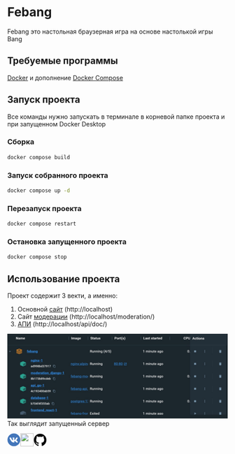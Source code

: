 # Febang
Febang это настольная браузерная игра на основе настолькой игры Bang
## Требуемые программы
[Docker](https://docs.docker.com/engine/install/) и дополнение [Docker Compose](https://docs.docker.com/compose/install/linux/)
## Запуск проекта
Все команды нужно запускать в терминале в корневой папке проекта и при запущенном Docker Desktop
### Сборка
```bash
docker compose build
```
### Запуск собранного проекта
```bash
docker compose up -d
```
### Перезапуск проекта
```bash
docker compose restart
```
### Остановка запущенного проекта
```bash
docker compose stop
```
## Использование проекта
Проект содержит 3 векти, а именно:
1. Основной [сайт](http://localhost) (http://localhost)
2. Сайт [модерации](http://localhost/moderation/) (http://localhost/moderation/)
3. [АПИ](http://localhost/api/doc/) (http://localhost/api/doc/)

<img src="./started-project.jpg">
Так выглядит запущенный сервер

<a href="https://vk.com/kologermit/"><img src="./vk.png" width="30" height="30" /></a><a href="https://t.me/kologermit/"><img src="https://fulindirim.files.wordpress.com/2021/02/1613661192851.png" width="30" height="30" /></a><a href="https://github.com/kologermit/"><img src="./github.png" width="30" height="30" /></a>